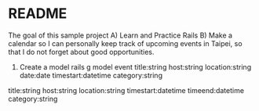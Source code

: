 # README

The goal of this sample project
A) Learn and Practice Rails
B) Make a calendar so I can personally keep track of upcoming events in Taipei, so that I do not forget about good opportunities.

1. Create a model
    rails g model event title:string host:string location:string date:date timestart:datetime category:string

title:string
host:string
location:string
timestart:datetime
timeend:datetime
category:string
